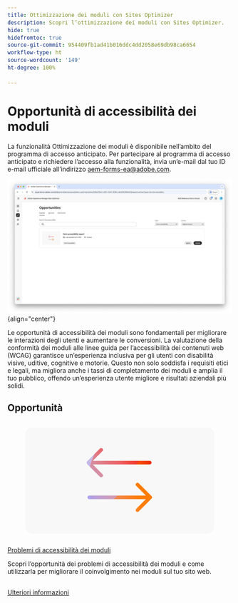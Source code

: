 ```yaml
---
title: Ottimizzazione dei moduli con Sites Optimizer
description: Scopri l’ottimizzazione dei moduli con Sites Optimizer.
hide: true
hidefromtoc: true
source-git-commit: 954409fb1ad41b016ddc4dd2058e69db98ca6654
workflow-type: ht
source-wordcount: '149'
ht-degree: 100%

---
```



# Opportunità di accessibilità dei moduli

<span class="preview"> La funzionalità Ottimizzazione dei moduli è disponibile nell’ambito del programma di accesso anticipato. Per partecipare al programma di accesso anticipato e richiedere l’accesso alla funzionalità, invia un’e-mail dal tuo ID e-mail ufficiale all’indirizzo aem-forms-ea@adobe.com. </span>

![Opportunità di accessibilità dei moduli](./assets/form-accesibility/hero.png){align="center"}


Le opportunità di accessibilità dei moduli sono fondamentali per migliorare le interazioni degli utenti e aumentare le conversioni. La valutazione della conformità dei moduli alle linee guida per l’accessibilità dei contenuti web (WCAG) garantisce un’esperienza inclusiva per gli utenti con disabilità visive, uditive, cognitive e motorie. Questo non solo soddisfa i requisiti etici e legali, ma migliora anche i tassi di completamento dei moduli e amplia il tuo pubblico, offendo un’esperienza utente migliore e risultati aziendali più solidi.

## Opportunità

<!-- CARDS
 
* ../documentation/opportunities/low-views.md
  {title=Low views}
  {image=../assets/common/card-bag.png}
* ../documentation/opportunities/low-conversions.md
  {title=Low conversions}
  {image=../assets/common/card-bag.png}

--->
<!-- START CARDS HTML - DO NOT MODIFY BY HAND -->
<div class="columns">
    <div class="column is-half-tablet is-half-desktop is-one-third-widescreen" aria-label="Forms Accessibility issues">
        <div class="card" style="height: 100%; display: flex; flex-direction: column; height: 100%;">
            <div class="card-image">
                <figure class="image x-is-16by9">
                    <a href="../documentation/opportunities/forms-accessibility-issues.md" title="Problemi di accessibilità dei moduli" target="_blank" rel="referrer">
                        <img class="is-bordered-r-small" src="../assets/common/card-arrows.png" alt="Problemi di accessibilità dei moduli"
                             style="width: 100%; aspect-ratio: 16 / 9; object-fit: cover; overflow: hidden; display: block; margin: auto;">
                    </a>
                </figure>
            </div>
            <div class="card-content is-padded-small" style="display: flex; flex-direction: column; flex-grow: 1; justify-content: space-between;">
                <div class="top-card-content">
                    <p class="headline is-size-6 has-text-weight-bold">
                        <a href="../documentation/opportunities/forms-accessibility-issues.md" target="_blank" rel="referrer" title="Problemi di accessibilità dei moduli">Problemi di accessibilità dei moduli</a>
                    </p>
                    <p class="is-size-6">Scopri l’opportunità dei problemi di accessibilità dei moduli e come utilizzarla per migliorare il coinvolgimento nei moduli sul tuo sito web.</p>
                </div>
                <a href="../documentation/opportunities/forms-accessibility-issues.md" target="_blank" rel="referrer" class="spectrum-Button spectrum-Button--outline spectrum-Button--primary spectrum-Button--sizeM" style="align-self: flex-start; margin-top: 1rem;">
                    <span class="spectrum-Button-label has-no-wrap has-text-weight-bold">Ulteriori informazioni</span>
                </a>
            </div>
        </div>
    </div>
</div>
<!-- END CARDS HTML - DO NOT MODIFY BY HAND -->
